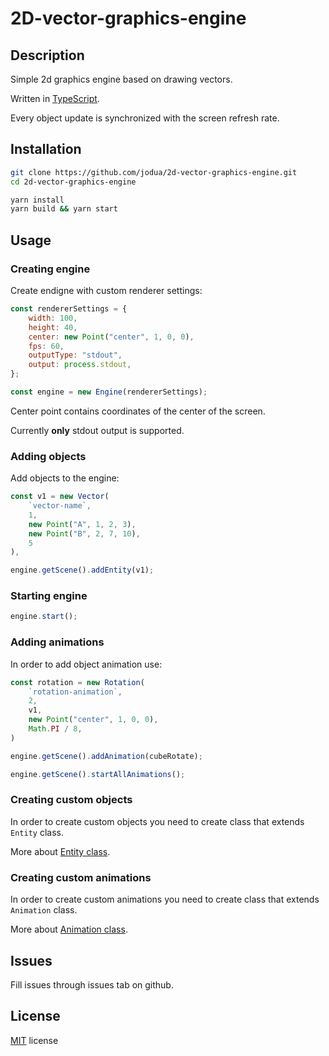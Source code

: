 # 2D-vector-graphics-engine

## Description

Simple 2d graphics engine based on drawing vectors.

Written in [TypeScript](https://www.typescriptlang.org/).

Every object update is synchronized with the screen refresh rate.

## Installation

```bash
git clone https://github.com/jodua/2d-vector-graphics-engine.git
cd 2d-vector-graphics-engine

yarn install
yarn build && yarn start
```

## Usage

### Creating engine

Create endigne with custom renderer settings:

```js
const rendererSettings = {
    width: 100,
    height: 40,
    center: new Point("center", 1, 0, 0),
    fps: 60,
    outputType: "stdout",
    output: process.stdout,
};

const engine = new Engine(rendererSettings);
```

Center point contains coordinates of the center of the screen.

Currently **only** stdout output is supported.

### Adding objects

Add objects to the engine:

```js
const v1 = new Vector(
    `vector-name`,
    1,
    new Point("A", 1, 2, 3),
    new Point("B", 2, 7, 10),
    5
),

engine.getScene().addEntity(v1);
```

### Starting engine

```js
engine.start();
```

### Adding animations

In order to add object animation use:

```js
const rotation = new Rotation(
    `rotation-animation`,
    2,
    v1,
    new Point("center", 1, 0, 0),
    Math.PI / 8,
)

engine.getScene().addAnimation(cubeRotate);

engine.getScene().startAllAnimations();
```

### Creating custom objects

In order to create custom objects you need to create class that extends `Entity` class.

More about [Entity class](./docs/Entity.md).

### Creating custom animations

In order to create custom animations you need to create class that extends `Animation` class.

More about [Animation class](./docs/Animation.md).

## Issues

Fill issues through issues tab on github.

## License

[MIT](https://opensource.org/licenses/MIT) license